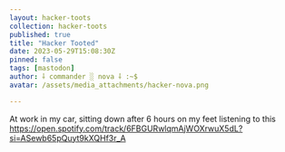 ```yaml
---
layout: hacker-toots
collection: hacker-toots
published: true
title: "Hacker Tooted"
date: 2023-05-29T15:08:30Z
pinned: false
tags: [mastodon]
author: ⸸ commander ░ nova ⸸ :~$
avatar: /assets/media_attachments/hacker-nova.png

---
```


<p>At work in my car, sitting down after 6 hours on my feet listening to this <a href="https://open.spotify.com/track/6FBGURwlqmAjWOXrwuX5dL?si=ASewb65pQuyt9kXQHf3r_A" target="_blank" rel="nofollow noopener noreferrer" translate="no"><span class="invisible">https://</span><span class="ellipsis">open.spotify.com/track/6FBGURw</span><span class="invisible">lqmAjWOXrwuX5dL?si=ASewb65pQuyt9kXQHf3r_A</span></a></p>


